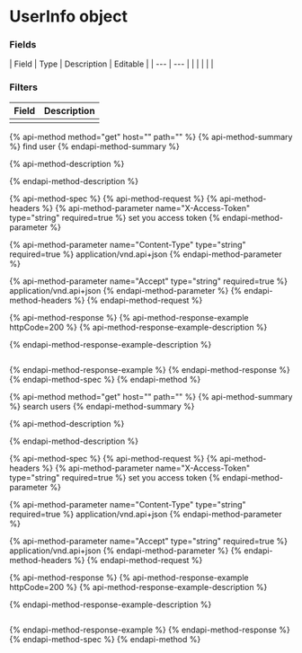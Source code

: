 # UserInfo object

### Fields

| Field | Type | Description | Editable |
| --- | --- |
|  |  |  |  |

### Filters

| Field | Description |
| --- | --- |
|  |  |

{% api-method method="get" host="" path="" %}
{% api-method-summary %}
find user 
{% endapi-method-summary %}

{% api-method-description %}

{% endapi-method-description %}

{% api-method-spec %}
{% api-method-request %}
{% api-method-headers %}
{% api-method-parameter name="X-Access-Token" type="string" required=true %}
set you access token
{% endapi-method-parameter %}

{% api-method-parameter name="Content-Type" type="string" required=true %}
application/vnd.api+json
{% endapi-method-parameter %}

{% api-method-parameter name="Accept" type="string" required=true %}
application/vnd.api+json
{% endapi-method-parameter %}
{% endapi-method-headers %}
{% endapi-method-request %}

{% api-method-response %}
{% api-method-response-example httpCode=200 %}
{% api-method-response-example-description %}

{% endapi-method-response-example-description %}

```

```
{% endapi-method-response-example %}
{% endapi-method-response %}
{% endapi-method-spec %}
{% endapi-method %}

{% api-method method="get" host="" path="" %}
{% api-method-summary %}
search users
{% endapi-method-summary %}

{% api-method-description %}

{% endapi-method-description %}

{% api-method-spec %}
{% api-method-request %}
{% api-method-headers %}
{% api-method-parameter name="X-Access-Token" type="string" required=true %}
set you access token
{% endapi-method-parameter %}

{% api-method-parameter name="Content-Type" type="string" required=true %}
application/vnd.api+json
{% endapi-method-parameter %}

{% api-method-parameter name="Accept" type="string" required=true %}
application/vnd.api+json
{% endapi-method-parameter %}
{% endapi-method-headers %}
{% endapi-method-request %}

{% api-method-response %}
{% api-method-response-example httpCode=200 %}
{% api-method-response-example-description %}

{% endapi-method-response-example-description %}

```

```
{% endapi-method-response-example %}
{% endapi-method-response %}
{% endapi-method-spec %}
{% endapi-method %}

